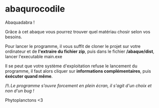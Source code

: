 # abaqurocodile
Abaquadabra !

Grâce à cet abaque vous pourrez trouver quel matériau chosir selon vos besoins.

Pour lancer le programme, il vous suffit de cloner le projet sur votre ordinateur et de **l'extraire du fichier zip**,  puis dans le fichier **/abaque/dist**, lancer l'executable main.exe

Il se peut que votre système d'exploitation refuse le lancement du programme, il faut alors cliquer sur **informations complémentaires**, puis **éxécuter quand même**.

/!\ *Le programme s'ouvre forcement en plein écran, il s'agit d'un choix et non d'un bug !*

Phytoplanctons <3
